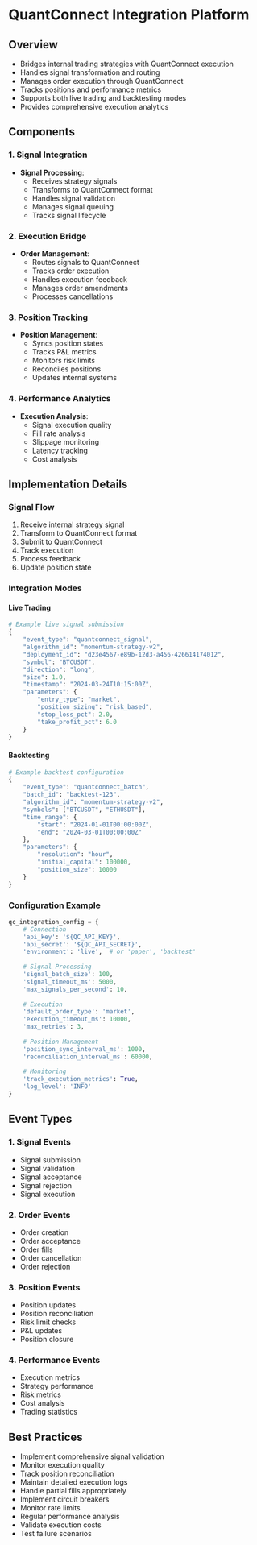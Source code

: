 # QuantConnect Integration Platform

## Overview
- Bridges internal trading strategies with QuantConnect execution
- Handles signal transformation and routing
- Manages order execution through QuantConnect
- Tracks positions and performance metrics
- Supports both live trading and backtesting modes
- Provides comprehensive execution analytics

## Components

### 1. Signal Integration
- **Signal Processing**:
  - Receives strategy signals
  - Transforms to QuantConnect format
  - Handles signal validation
  - Manages signal queuing
  - Tracks signal lifecycle

### 2. Execution Bridge
- **Order Management**:
  - Routes signals to QuantConnect
  - Tracks order execution
  - Handles execution feedback
  - Manages order amendments
  - Processes cancellations

### 3. Position Tracking
- **Position Management**:
  - Syncs position states
  - Tracks P&L metrics
  - Monitors risk limits
  - Reconciles positions
  - Updates internal systems

### 4. Performance Analytics
- **Execution Analysis**:
  - Signal execution quality
  - Fill rate analysis
  - Slippage monitoring
  - Latency tracking
  - Cost analysis

## Implementation Details

### Signal Flow
1. Receive internal strategy signal
2. Transform to QuantConnect format
3. Submit to QuantConnect
4. Track execution
5. Process feedback
6. Update position state

### Integration Modes

#### Live Trading
```python
# Example live signal submission
{
    "event_type": "quantconnect_signal",
    "algorithm_id": "momentum-strategy-v2",
    "deployment_id": "d23e4567-e89b-12d3-a456-426614174012",
    "symbol": "BTCUSDT",
    "direction": "long",
    "size": 1.0,
    "timestamp": "2024-03-24T10:15:00Z",
    "parameters": {
        "entry_type": "market",
        "position_sizing": "risk_based",
        "stop_loss_pct": 2.0,
        "take_profit_pct": 6.0
    }
}
```

#### Backtesting
```python
# Example backtest configuration
{
    "event_type": "quantconnect_batch",
    "batch_id": "backtest-123",
    "algorithm_id": "momentum-strategy-v2",
    "symbols": ["BTCUSDT", "ETHUSDT"],
    "time_range": {
        "start": "2024-01-01T00:00:00Z",
        "end": "2024-03-01T00:00:00Z"
    },
    "parameters": {
        "resolution": "hour",
        "initial_capital": 100000,
        "position_size": 10000
    }
}
```

### Configuration Example
```python
qc_integration_config = {
    # Connection
    'api_key': '${QC_API_KEY}',
    'api_secret': '${QC_API_SECRET}',
    'environment': 'live',  # or 'paper', 'backtest'
    
    # Signal Processing
    'signal_batch_size': 100,
    'signal_timeout_ms': 5000,
    'max_signals_per_second': 10,
    
    # Execution
    'default_order_type': 'market',
    'execution_timeout_ms': 10000,
    'max_retries': 3,
    
    # Position Management
    'position_sync_interval_ms': 1000,
    'reconciliation_interval_ms': 60000,
    
    # Monitoring
    'track_execution_metrics': True,
    'log_level': 'INFO'
}
```

## Event Types

### 1. Signal Events
- Signal submission
- Signal validation
- Signal acceptance
- Signal rejection
- Signal execution

### 2. Order Events
- Order creation
- Order acceptance
- Order fills
- Order cancellation
- Order rejection

### 3. Position Events
- Position updates
- Position reconciliation
- Risk limit checks
- P&L updates
- Position closure

### 4. Performance Events
- Execution metrics
- Strategy performance
- Risk metrics
- Cost analysis
- Trading statistics

## Best Practices
- Implement comprehensive signal validation
- Monitor execution quality
- Track position reconciliation
- Maintain detailed execution logs
- Handle partial fills appropriately
- Implement circuit breakers
- Monitor rate limits
- Regular performance analysis
- Validate execution costs
- Test failure scenarios 